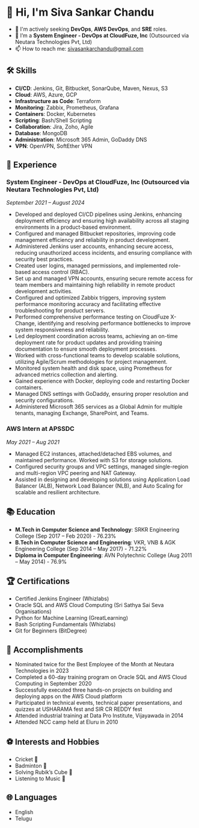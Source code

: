 # 👋 Hi, I'm Siva Sankar Chandu

- 👀 I'm actively seeking **DevOps**, **AWS DevOps**, and **SRE** roles.
- 💼 I’m a **System Engineer - DevOps at CloudFuze, Inc** (Outsourced via Neutara Technologies Pvt, Ltd)
- 📫 How to reach me: [sivasankarchandu@gmail.com](mailto:sivasankarchandu@gmail.com)

## 🛠️ Skills
- **CI/CD**: Jenkins, Git, Bitbucket, SonarQube, Maven, Nexus, S3
- **Cloud**: AWS, Azure, GCP
- **Infrastructure as Code**: Terraform
- **Monitoring**: Zabbix, Prometheus, Grafana
- **Containers**: Docker, Kubernetes
- **Scripting**: Bash/Shell Scripting
- **Collaboration**: Jira, Zoho, Agile
- **Database**: MongoDB
- **Administration**: Microsoft 365 Admin, GoDaddy DNS
- **VPN**: OpenVPN, SoftEther VPN

## 💼 Experience

### System Engineer - DevOps at CloudFuze, Inc (Outsourced via Neutara Technologies Pvt, Ltd)
*September 2021 – August 2024*
- Developed and deployed CI/CD pipelines using Jenkins, enhancing deployment efficiency and ensuring high availability across all staging environments in a product-based environment.
- Configured and managed Bitbucket repositories, improving code management efficiency and reliability in product development.
- Administered Jenkins user accounts, enhancing secure access, reducing unauthorized access incidents, and ensuring compliance with security best practices.
- Created user logins, managed permissions, and implemented role-based access control (RBAC).
- Set up and managed VPN accounts, ensuring secure remote access for team members and maintaining high reliability in remote product development activities.
- Configured and optimized Zabbix triggers, improving system performance monitoring accuracy and facilitating effective troubleshooting for product servers.
- Performed comprehensive performance testing on CloudFuze X-Change, identifying and resolving performance bottlenecks to improve system responsiveness and reliability.
- Led deployment coordination across teams, achieving an on-time deployment rate for product updates and providing training documentation to ensure smooth deployment processes.
- Worked with cross-functional teams to develop scalable solutions, utilizing Agile/Scrum methodologies for project management.
- Monitored system health and disk space, using Prometheus for advanced metrics collection and alerting.
- Gained experience with Docker, deploying code and restarting Docker containers.
- Managed DNS settings with GoDaddy, ensuring proper resolution and security configurations.
- Administered Microsoft 365 services as a Global Admin for multiple tenants, managing Exchange, SharePoint, and Teams.

### AWS Intern at APSSDC
*May 2021 – Aug 2021*
- Managed EC2 instances, attached/detached EBS volumes, and maintained performance. Worked with S3 for storage solutions.
- Configured security groups and VPC settings, managed single-region and multi-region VPC peering and NAT Gateway.
- Assisted in designing and developing solutions using Application Load Balancer (ALB), Network Load Balancer (NLB), and Auto Scaling for scalable and resilient architecture.

## 📚 Education
- **M.Tech in Computer Science and Technology**: SRKR Engineering College (Sep 2017 – Feb 2020) - 76.23%
- **B.Tech in Computer Science and Engineering**: VKR, VNB & AGK Engineering College (Sep 2014 – May 2017) - 71.22%
- **Diploma in Computer Engineering**: AVN Polytechnic College (Aug 2011 – May 2014) - 76.9%

## 🏆 Certifications
- Certified Jenkins Engineer (Whizlabs)
- Oracle SQL and AWS Cloud Computing (Sri Sathya Sai Seva Organisations)
- Python for Machine Learning (GreatLearning)
- Bash Scripting Fundamentals (Whizlabs)
- Git for Beginners (BitDegree)

## 🌟 Accomplishments
- Nominated twice for the Best Employee of the Month at Neutara Technologies in 2023
- Completed a 60-day training program on Oracle SQL and AWS Cloud Computing in September 2020
- Successfully executed three hands-on projects on building and deploying apps on the AWS Cloud platform
- Participated in technical events, technical paper presentations, and quizzes at USHARAMA fest and SIR CR REDDY fest
- Attended industrial training at Data Pro Institute, Vijayawada in 2014
- Attended NCC camp held at Eluru in 2010

## ⚽ Interests and Hobbies
- Cricket 🏏
- Badminton 🏸
- Solving Rubik’s Cube 🧩
- Listening to Music 🎵

## 🌐 Languages
- English
- Telugu

<!---
SivaSankarChandu/SivaSankarChandu is a ✨ special ✨ repository because its `README.md` (this file) appears on your GitHub profile.
You can click the Preview link to take a look at your changes.
--->
